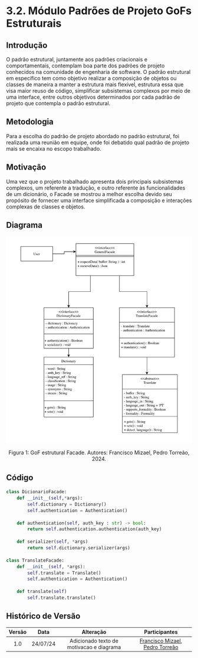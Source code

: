 # 3.2. Módulo Padrões de Projeto GoFs Estruturais

## Introdução
O padrão estrutural, juntamente aos padrões criacionais e comportamentais, contemplam boa parte dos padrões de projeto conhecidos na comunidade de engenharia de software. O padrão estrutural em específico tem como objetivo realizar a composição de objetos ou classes de maneira a manter a estrutura mais flexível, estrutura essa que visa maior reuso de código, simplificar subsistemas complexos por meio de uma interface, entre outros objetivos determinados por cada padrão de projeto que contempla o padrão estrutural.

## Metodologia
Para a escolha do padrão de projeto abordado no padrão estrutural, foi realizada uma reunião em equipe, onde foi debatido qual padrão de projeto mais se encaixa no escopo trabalhado. 

## Motivação

Uma vez que o projeto trabalhado apresenta dois principais subsistemas complexos, um referente a tradução, e outro referente às funcionalidades de um dicionário, o Facade se mostrou a melhor escolha devido seu propósito de fornecer uma interface simplificada a composição e interações complexas de classes e objetos.

## Diagrama 
<div>
<img src="../img/PadroesDeProjeto/GoFFacade.jpg" alt="Facade diagrama">
<p align='center'>Figura 1: GoF estrutural Facade. Autores: Francisco Mizael, Pedro Torreão, 2024.</p>
</div>

## Código
```python
class DicionarioFacade:
    def __init__(self,*args):
        self.dictionary = Dictionary()
        self.authentication = Authentication()
    
    def authentication(self, auth_key : str) -> bool:
        return self.authentication.authentication(auth_key)

    def serializer(self, *args)
        return self.dictionary.serializer(args)

class TranslateFacade:
    def __init__(self, *args):
        self.translate = Translate()
        self.authentication = Authentication()
    
    def translate(self)
        self.translate.translate()
```
## Histórico de Versão
<center>

| Versão |   Data   |                           Alteração                           |                                        Participantes                                         |
| :----: | :------: |:-------------------------------------------------------------:|:--------------------------------------------------------------------------------------------:|
|  1.0   | 24/07/24 |                     Adicionado texto de motivacao e diagrama                     |                                            [Francisco Mizael](https://github.com/frmiza/), [Pedro Torreão](https://github.com/PedroTorreao21/) |

</center>
